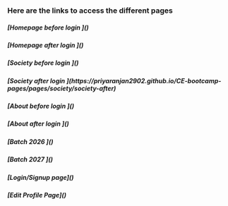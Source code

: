 <h3>   Here are the links to access the different pages    </h3>


<h5>  [Homepage before login ]()            </h5>
<h5>  [Homepage after login ]()            </h5>
<h5>  [Society before login ]()            </h5>
<h5>  [Society after login ](https://priyaranjan2902.github.io/CE-bootcamp-pages/pages/society/society-after)            </h5>
<h5>  [About before login ]()            </h5>
<h5>  [About after login ]()            </h5>
<h5>  [Batch  2026 ]()            </h5>
<h5>  [Batch 2027 ]()            </h5>
<h5>  [Login/Signup page]()            </h5>
<h5>  [Edit Profile Page]()            </h5>
